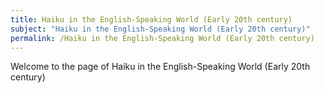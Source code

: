 ```yaml
---
title: Haiku in the English-Speaking World (Early 20th century)
subject: "Haiku in the English-Speaking World (Early 20th century)"
permalink: /Haiku in the English-Speaking World (Early 20th century)
---
```


Welcome to the page of Haiku in the English-Speaking World (Early 20th century)
